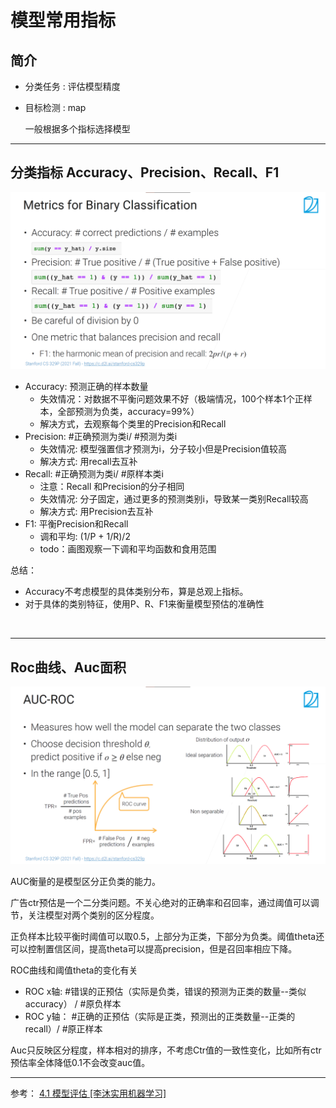 # 模型常用指标

## 简介
* 分类任务 : 评估模型精度
* 目标检测 : map
  
  一般根据多个指标选择模型
---

## 分类指标 Accuracy、Precision、Recall、F1
<img src="./pic/acc_prec_reacll_f1.png" alt=""  width="800" style="height:auto;">

* Accuracy: 预测正确的样本数量
  * 失效情况：对数据不平衡问题效果不好（极端情况，100个样本1个正样本，全部预测为负类，accuracy=99%）
  * 解决方式，去观察每个类里的Precision和Recall
* Precision: #正确预测为类i/ #预测为类i
  * 失效情况: 模型强置信才预测为i，分子较小但是Precision值较高
  * 解决方式: 用recall去互补
* Recall: #正确预测为类i/ #原样本类i
  * 注意：Recall 和Precision的分子相同
  * 失效情况: 分子固定，通过更多的预测类别i，导致某一类别Recall较高
  * 解决方式: 用Precision去互补
* F1: 平衡Precision和Recall
  * 调和平均: (1/P + 1/R)/2
  * todo：画图观察一下调和平均函数和食用范围

总结：
* Accuracy不考虑模型的具体类别分布，算是总观上指标。
* 对于具体的类别特征，使用P、R、F1来衡量模型预估的准确性
  
</br>

----

## Roc曲线、Auc面积
<img src="./pic/auc_roc.png" alt=""  width="800" style="height:auto;">

AUC衡量的是模型区分正负类的能力。

广告ctr预估是一个二分类问题。不关心绝对的正确率和召回率，通过阈值可以调节，关注模型对两个类别的区分程度。

正负样本比较平衡时阈值可以取0.5，上部分为正类，下部分为负类。阈值theta还可以控制置信区间，提高theta可以提高precision，但是召回率相应下降。

ROC曲线和阈值theta的变化有关

* ROC x轴:  #错误的正预估（实际是负类，错误的预测为正类的数量--类似accuracy） / #原负样本
* ROC y轴： #正确的正预估（实际是正类，预测出的正类数量--正类的recall）/ #原正样本

Auc只反映区分程度，样本相对的排序，不考虑Ctr值的一致性变化，比如所有ctr预估率全体降低0.1不会改变auc值。

----

参考：
    [4.1 模型评估 [李沐实用机器学习]](https://www.bilibili.com/video/BV1tQ4y1S7Ty/?spm_id_from=333.999.0.0&vd_source=6a6b6a073dbbbfefb002d2f74ce51b4d)
